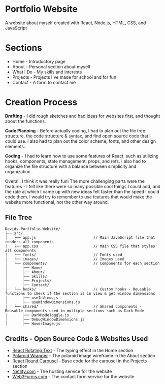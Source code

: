 # Portfolio Website
A website about myself created with React, Node.js, HTML, CSS, and JavaScript

# Sections
* Home - Introductory page
* About - Personal section about myself
* What I Do - My skills and interests
* Projects - Projects I've made for school and for fun
* Contact - A form to contact me

# Creation Process
**Drafting** - I did rough sketches and had ideas for websites first, and thought about the functions.  

**Code Planning** - Before actually coding, I had to plan out the file tree structure, the code structure & syntax, and find open source code that I could use. I also had to plan out the color scheme, fonts, and other design elements. 

**Coding** - I had to learn how to use some features of React, such as utilizing hooks, components, state management, props, and refs. I also had to organize the file structure with a balance between simplicity and organization.

Overall, I think it was really fun! The more challenging parts were the features - I felt like there were so many possible cool things I could add, and the rate at which I came up with new ideas felt faster than the speed I could code them. I would try to remember to use features that would make the website more functional, not the other way around. 

 ## File Tree
```
Davids-Portfolio-Website/
├── src/
│   ├── app.js                          // Main JavaScript file that renders all components 
│   ├── app.css                         // Main CSS file that styles all components
|   └── fonts/                          // Fonts used
|   └── images/                         // Images used
│   └── components/                     // Components for each section
│       ├── Home/
│       ├── About/
│       ├── Skills/
│       ├── Projects/
│       ├── Contact/
|   └── hooks/                          // Custom hooks - Reusable functions to check if the section is in view & get window dimensions
│       ├── useInView.js
│       ├── useWindowDimensions.js
|   └── shared/                         // Shared components - Reusable components used in multiple sections such as Dark Mode
│       ├── DarkModeToggle.js
│       ├── DebugWindowDimensions.js
│       ├── HoverImage.js

```

## Credits - Open Source Code & Websites Used
- [React Rotating Text](https://www.npmjs.com/package/react-rotating-text?activeTab=readme) - The typing effect in the Home section
- [Polaroid Wrapper](https://codepen.io/havardob/pen/jOwrXaJ ) - The polaroid image wireframe in the About section
- [React Round Carousel](https://github.com/scriptex/react-round-carousel) - Base code for the carousel in the Projects section
- [Netlify.com](https://www.netlify.com/) - The hosting service for the website
- [Web3Forms.com](https://web3forms.com/) - The contact form service for the website

